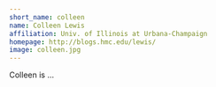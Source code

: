 ```yaml
---
short_name: colleen
name: Colleen Lewis
affiliation: Univ. of Illinois at Urbana-Champaign
homepage: http://blogs.hmc.edu/lewis/
image: colleen.jpg
---
```


Colleen is ...
